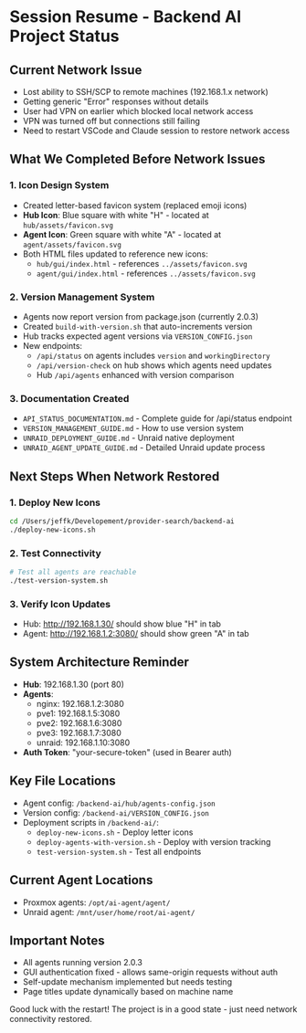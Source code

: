 # Session Resume - Backend AI Project Status

## Current Network Issue
- Lost ability to SSH/SCP to remote machines (192.168.1.x network)
- Getting generic "Error" responses without details
- User had VPN on earlier which blocked local network access
- VPN was turned off but connections still failing
- Need to restart VSCode and Claude session to restore network access

## What We Completed Before Network Issues

### 1. Icon Design System
- Created letter-based favicon system (replaced emoji icons)
- **Hub Icon**: Blue square with white "H" - located at `hub/assets/favicon.svg`
- **Agent Icon**: Green square with white "A" - located at `agent/assets/favicon.svg`
- Both HTML files updated to reference new icons:
  - `hub/gui/index.html` - references `../assets/favicon.svg`
  - `agent/gui/index.html` - references `../assets/favicon.svg`

### 2. Version Management System
- Agents now report version from package.json (currently 2.0.3)
- Created `build-with-version.sh` that auto-increments version
- Hub tracks expected agent versions via `VERSION_CONFIG.json`
- New endpoints:
  - `/api/status` on agents includes `version` and `workingDirectory`
  - `/api/version-check` on hub shows which agents need updates
  - Hub `/api/agents` enhanced with version comparison

### 3. Documentation Created
- `API_STATUS_DOCUMENTATION.md` - Complete guide for /api/status endpoint
- `VERSION_MANAGEMENT_GUIDE.md` - How to use version system
- `UNRAID_DEPLOYMENT_GUIDE.md` - Unraid native deployment
- `UNRAID_AGENT_UPDATE_GUIDE.md` - Detailed Unraid update process

## Next Steps When Network Restored

### 1. Deploy New Icons
```bash
cd /Users/jeffk/Developement/provider-search/backend-ai
./deploy-new-icons.sh
```

### 2. Test Connectivity
```bash
# Test all agents are reachable
./test-version-system.sh
```

### 3. Verify Icon Updates
- Hub: http://192.168.1.30/ should show blue "H" in tab
- Agent: http://192.168.1.2:3080/ should show green "A" in tab

## System Architecture Reminder
- **Hub**: 192.168.1.30 (port 80)
- **Agents**:
  - nginx: 192.168.1.2:3080
  - pve1: 192.168.1.5:3080
  - pve2: 192.168.1.6:3080
  - pve3: 192.168.1.7:3080
  - unraid: 192.168.1.10:3080
- **Auth Token**: "your-secure-token" (used in Bearer auth)

## Key File Locations
- Agent config: `/backend-ai/hub/agents-config.json`
- Version config: `/backend-ai/VERSION_CONFIG.json`
- Deployment scripts in `/backend-ai/`:
  - `deploy-new-icons.sh` - Deploy letter icons
  - `deploy-agents-with-version.sh` - Deploy with version tracking
  - `test-version-system.sh` - Test all endpoints

## Current Agent Locations
- Proxmox agents: `/opt/ai-agent/agent/`
- Unraid agent: `/mnt/user/home/root/ai-agent/`

## Important Notes
- All agents running version 2.0.3
- GUI authentication fixed - allows same-origin requests without auth
- Self-update mechanism implemented but needs testing
- Page titles update dynamically based on machine name

Good luck with the restart! The project is in a good state - just need network connectivity restored.